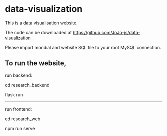 # data-visualization

This is a data visualisation website.

The code can be downloaded at https://github.com/JoJo-js/data-visualization

Please import mondial and website SQL file to your root MySQL connection.


To run the website,
-----------------------------

run backend:

cd research_backend

flask run

------------------------------
run frontend:

cd research_web

npm run serve

